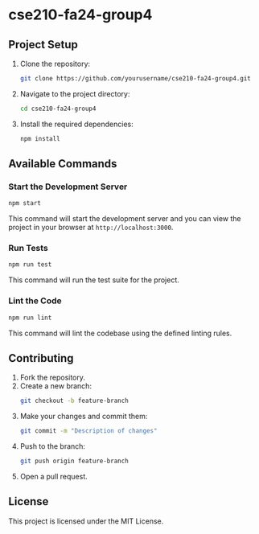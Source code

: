 # cse210-fa24-group4

## Project Setup

1. Clone the repository:
   ```sh
   git clone https://github.com/yourusername/cse210-fa24-group4.git
   ```
2. Navigate to the project directory:
   ```sh
   cd cse210-fa24-group4
   ```
3. Install the required dependencies:
   ```sh
   npm install
   ```

## Available Commands

### Start the Development Server

```sh
npm start
```

This command will start the development server and you can view the project in your browser at `http://localhost:3000`.

<!-- ### Build the Project

```sh
npm run build
```

This command will create a production-ready build of the project in the `build` directory. -->

### Run Tests

```sh
npm run test
```

This command will run the test suite for the project.

### Lint the Code

```sh
npm run lint
```

This command will lint the codebase using the defined linting rules.

<!-- ### Format the Code

```sh
npm run format
```

This command will format the codebase using the defined formatting rules. -->

## Contributing

1. Fork the repository.
2. Create a new branch:
   ```sh
   git checkout -b feature-branch
   ```
3. Make your changes and commit them:
   ```sh
   git commit -m "Description of changes"
   ```
4. Push to the branch:
   ```sh
   git push origin feature-branch
   ```
5. Open a pull request.

## License

This project is licensed under the MIT License.
